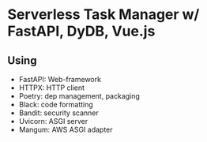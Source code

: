 # Serverless Task Manager w/ FastAPI, DyDB, Vue.js

## Using
- FastAPI: Web-framework
- HTTPX: HTTP client
- Poetry: dep management, packaging
- Black: code formatting
- Bandit: security scanner
- Uvicorn: ASGI server
- Mangum: AWS ASGI adapter
